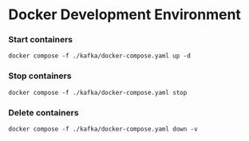 # Docker Development Environment

### Start containers
```shell
docker compose -f ./kafka/docker-compose.yaml up -d
```

### Stop containers
```shell
docker compose -f ./kafka/docker-compose.yaml stop
```

### Delete containers
```shell
docker compose -f ./kafka/docker-compose.yaml down -v
```
